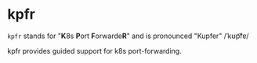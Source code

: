 # kpfr

`kpfr` stands for "**K**8s **P**ort **F**orwarde**R**" and is pronounced "Kupfer" /ˈkʊp͡fɐ/

kpfr provides guided support for k8s port-forwarding.
